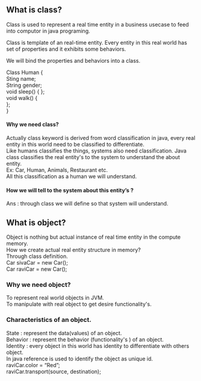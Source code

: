 ## What is class?
Class is used to represent a real time entity in a business usecase to feed into computor in java programing. 

Class is template of an real-time entity. Every entity in this real world has set of properties and it exhibits some behaviors.

We will bind the properties and behaviors into a class.

Class Human {  
	Sting name;  
	String gender;  
	void sleep() { 
  };  
	void walk() {  
  };  
}

#### Why we need class?
Actually class keyword is derived from word classification in java, every real entity in this world need to be classified to differentiate.   
Like humans classifies the things, systems also need classification. Java class classifies the real entity's to the system to understand the about entity.  
Ex: Car, Human, Animals, Restaurant etc.  
All this classification as a human we will understand.  

#### How we will tell to the system about this entity’s ?
Ans : through class we will define so that system will understand.

## What is object?
Object is nothing but actual instance of real time entity in the compute memory.  
How we create actual real entity structure in memory?  
Through class definition.  
Car sivaCar = new Car();  
Car raviCar = new Car();  

### Why we need object?
To represent real world objects in JVM.  
To manipulate with real object to get desire functionality's.  

### Characteristics of an object.
State : represent the data(values) of an object.   
Behavior : represent the behavior (functionality's )  of an object.  
Identity : every object in this world has identity to differentiate with others object.  
In java reference is used to identify the object as unique id.  
raviCar.color = “Red”;  
raviCar.transport(source, destination);  

